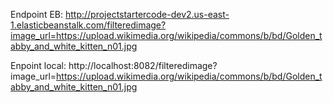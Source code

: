 Endpoint EB: http://projectstartercode-dev2.us-east-1.elasticbeanstalk.com/filteredimage?image_url=https://upload.wikimedia.org/wikipedia/commons/b/bd/Golden_tabby_and_white_kitten_n01.jpg

Enpoint local: http://localhost:8082/filteredimage?image_url=https://upload.wikimedia.org/wikipedia/commons/b/bd/Golden_tabby_and_white_kitten_n01.jpg
